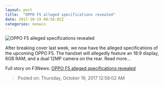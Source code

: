```yaml
---
layout: post
title:  "OPPO F5 alleged specifications revealed"
date: 2017-10-19 00:56:02Z
categories: neowin
---
```


![OPPO F5 alleged specifications revealed](https://cdn.neow.in/news/images/uploaded/2017/10/1507926811_oppof5_story.jpg)

After breaking cover last week, we now have the alleged specifications of the upcoming OPPO F5. The handset will allegedly feature an 18:9 display, 6GB RAM, and a dual 12MP camera on the rear. Read more...


Full story on F3News: [OPPO F5 alleged specifications revealed](http://www.f3nws.com/n/2bTc3G)

> Posted on: Thursday, October 19, 2017 12:56:02 AM
